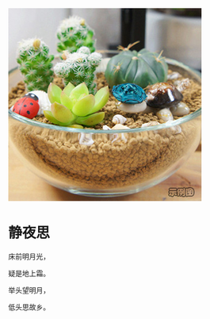 
<html lang="en">
<head>
    <meta charset="UTF-8">
    <title>DM</title>
    <style type="text/css">
        body{
            background-image:url(0.jpg);
            background-size:100% 100%;
            height:100%;
            }
        html{
            height:100%;
        }
    </style>  
</head>
<body>
<img src="0.jpg"/>
<h1>静夜思</h1>
<p>床前明月光，</p>
<p>疑是地上霜。</p>
<p>举头望明月，</p>
<p>低头思故乡。</p>
</body>
</html>

